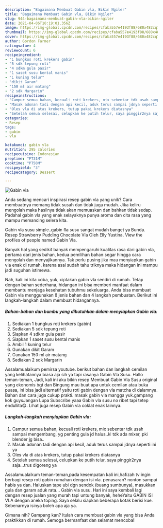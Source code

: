 ```yaml
---
description: "Bagaimana Membuat Gabin vla, Bikin Ngiler"
title: "Bagaimana Membuat Gabin vla, Bikin Ngiler"
slug: 944-bagaimana-membuat-gabin-vla-bikin-ngiler
date: 2021-04-06T10:19:01.356Z
image: https://img-global.cpcdn.com/recipes/cfaba557e4193f88/680x482cq70/gabin-vla-foto-resep-utama.jpg
thumbnail: https://img-global.cpcdn.com/recipes/cfaba557e4193f88/680x482cq70/gabin-vla-foto-resep-utama.jpg
cover: https://img-global.cpcdn.com/recipes/cfaba557e4193f88/680x482cq70/gabin-vla-foto-resep-utama.jpg
author: Gordon Farmer
ratingvalue: 4
reviewcount: 6
recipeingredient:
- "1 bungkus roti krekers gabin"
- "5 sdk tepung roti"
- "4 sdkm gula pasir"
- "1 saset susu kental manis"
- "1 kuning telur"
- "dikit Garam"
- "150 ml air matang"
- "2 sdk Margarin"
recipeinstructions:
- "Campur semua bahan, kecuali roti krekers, mix sebentar tdk usah sampai mengembang, yg penting gula jd halus..kl tdk ada mixer, pki blender jg bisa.."
- "Masak adonan tadi dengan api kecil, aduk terus sampai jdnya seperti ini ya"
- "Oles vla di atas krekers, tutup pakai krekers diatasnya"
- "Setelah semua selesai, celupkan ke putih telur, saya pinggir2nya saja...trus digoreng ya"
categories:
- Resep
tags:
- gabin
- vla

katakunci: gabin vla 
nutrition: 295 calories
recipecuisine: Indonesian
preptime: "PT31M"
cooktime: "PT50M"
recipeyield: "3"
recipecategory: Dessert

---
```



![Gabin vla](https://img-global.cpcdn.com/recipes/cfaba557e4193f88/680x482cq70/gabin-vla-foto-resep-utama.jpg)

Anda sedang mencari inspirasi resep gabin vla yang unik? Cara membuatnya memang tidak susah dan tidak juga mudah. Jika keliru mengolah maka hasilnya tidak akan memuaskan dan bahkan tidak sedap. Padahal gabin vla yang enak selayaknya punya aroma dan cita rasa yang mampu memancing selera kita.

Gabin vla susu simple..gabin fla susu sangat mudah banget ya Bunda. Resep Strawberry Pudding Chocolate Vla Oleh Elly Yustina. View the profiles of people named Gabin Vla.

Banyak hal yang sedikit banyak mempengaruhi kualitas rasa dari gabin vla, pertama dari jenis bahan, kedua pemilihan bahan segar hingga cara mengolah dan menyajikannya. Tak perlu pusing jika mau menyiapkan gabin vla enak di rumah, karena asal sudah tahu triknya maka hidangan ini mampu jadi suguhan istimewa.


Nah, kali ini kita coba, yuk, ciptakan gabin vla sendiri di rumah. Tetap dengan bahan sederhana, hidangan ini bisa memberi manfaat dalam membantu menjaga kesehatan tubuhmu sekeluarga. Anda bisa membuat Gabin vla menggunakan 8 jenis bahan dan 4 langkah pembuatan. Berikut ini langkah-langkah dalam membuat hidangannya.

<!--inarticleads1-->

##### Bahan-bahan dan bumbu yang dibutuhkan dalam menyiapkan Gabin vla:

1. Sediakan 1 bungkus roti krekers (gabin)
1. Sediakan 5 sdk tepung roti
1. Siapkan 4 sdkm gula pasir
1. Siapkan 1 saset susu kental manis
1. Ambil 1 kuning telur
1. Gunakan dikit Garam
1. Gunakan 150 ml air matang
1. Sediakan 2 sdk Margarin


Assalamualaikum pemirsa youtube. berikut bahan dan langkah cemilan yang kelihatannya biasa aja sih ya tapi rasanya Gabin Vla Susu. Hallo teman-teman, Jadi, kali ini aku bikin resep Membuat Gabin Vla Susu original yang ekonomis bgt dan Bingung mau buat apa untuk cemilan atau buka puasa, ini bisa jadi alternatif yaitu roti gabin dengan vla matcha di dalamnya. Bahan dan cara juga cukup prakti. masak gabin vla mangga yuk.gampang kok guysJangan Lupa Subscribe yaaa Gabin vla susu no ribet tapi tetep endullita😋. Lihat juga resep Gabin vla coklat enak lainnya. 

<!--inarticleads2-->

##### Langkah-langkah menyiapkan Gabin vla:

1. Campur semua bahan, kecuali roti krekers, mix sebentar tdk usah sampai mengembang, yg penting gula jd halus..kl tdk ada mixer, pki blender jg bisa..
1. Masak adonan tadi dengan api kecil, aduk terus sampai jdnya seperti ini ya
1. Oles vla di atas krekers, tutup pakai krekers diatasnya
1. Setelah semua selesai, celupkan ke putih telur, saya pinggir2nya saja...trus digoreng ya


Assalamualaikum teman-teman,pada kesempatan kali ini,hafizah tv ingin berbagi resep roti gabin rumahan dengan isi vla. penasaran? nonton sampai habis ya dan. Haluskan tape ubi dgn sendok (buang sumbunya), masukkan gula dan garam aduk rata… Gabin vla susu. Hari ini saya kembali lagi dengan resep jualan yang murah tapi untung banyak, heheYaitu GABIN ISI VLA dengan aneka toping. Saya selalu siapkan beberapa kotak berisi kue. Sebenarnya isinya boleh apa aja ya. 

Gimana nih? Gampang kan? Itulah cara membuat gabin vla yang bisa Anda praktikkan di rumah. Semoga bermanfaat dan selamat mencoba!
